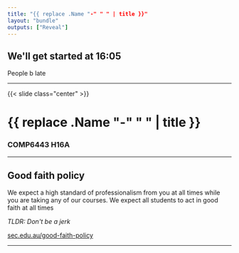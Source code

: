 ```yaml
---
title: "{{ replace .Name "-" " " | title }}"
layout: "bundle"
outputs: ["Reveal"]
---
```


## We'll get started at 16:05
People b late

---

{{< slide class="center" >}}
# {{ replace .Name "-" " " | title }}
### COMP6443 H16A 

---

## Good faith policy

We expect a high standard of professionalism from you at all times while you are taking any of our courses. We expect all students to act in good faith at all times

*TLDR: Don't be a jerk*

[sec.edu.au/good-faith-policy](https://sec.edu.au/good-faith-policy)


---